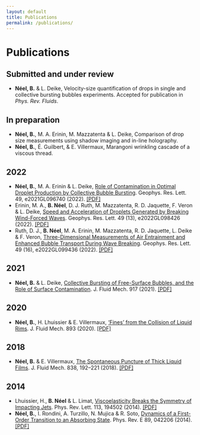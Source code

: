 ```yaml
---
layout: default
title: Publications
permalink: /publications/
---
```



Publications
============

Submitted and under review
--------------------------
* **Néel, B.** & L. Deike, Velocity-size quantification of drops in single and collective bursting bubbles experiments. Accepted for publication in *Phys. Rev. Fluids*.

In preparation
--------------

* **Néel, B.**, M. A. Erinin, M. Mazzatenta & L. Deike, Comparison of drop size measurements using shadow imaging and in-line holography.
* **Néel, B.**, É. Guilbert, & E. Villermaux, Marangoni wrinkling cascade of a viscous thread.

2022
----
* **Néel, B.**, M. A. Erinin & L. Deike, [Role of Contamination in Optimal Droplet Production by Collective Bubble Bursting](https://doi.org/10.1029/2021GL096740). Geophys. Res. Lett. 49, e2021GL096740 (2022). [[PDF]](/papers/Neel2022a.pdf)
* Erinin, M. A., **B. Néel**, D. J. Ruth, M. Mazzatenta, R. D. Jaquette, F. Veron & L. Deike, [Speed and Acceleration of Droplets Generated by Breaking Wind-Forced Waves](https://doi.org/10.1029/2022GL098426). Geophys. Res. Lett. 49 (13), e2022GL098426 (2022). [[PDF]](/papers/Erinin2022.pdf)
* Ruth, D. J., **B. Néel**, M. A. Erinin, M. Mazzatenta, R. D. Jaquette, L. Deike & F. Veron, [Three-Dimensional Measurements of Air Entrainment and Enhanced Bubble Transport During Wave Breaking](https://doi.org/10.1029/2022GL099436). Geophys. Res. Lett. 49 (16), e2022GL099436 (2022). [[PDF]](/papers/Ruth2022.pdf)

2021
----
* **Néel, B.** & L. Deike, [Collective Bursting of Free-Surface Bubbles, and the Role of Surface Contamination](https://doi.org/10.1017/jfm.2021.272). J. Fluid Mech. 917 (2021). [[PDF]](/papers/Neel2021.pdf)

2020
----

* **Néel, B.**, H. Lhuissier & E. Villermaux, [‘Fines’ from the Collision of Liquid Rims](https://doi.org/10.1017/jfm.2020.235). J. Fluid Mech. 893 (2020). [[PDF]](/papers/Neel2020.pdf)


2018
----

* **Néel, B.** & E. Villermaux, [The Spontaneous Puncture of Thick Liquid Films](https://doi.org/10.1017/jfm.2017.877). J. Fluid Mech. 838, 192–221 (2018). [[PDF]](/papers/Neel2018.pdf)


2014
----

* Lhuissier, H., **B. Néel** & L. Limat, [Viscoelasticity Breaks the Symmetry of Impacting Jets](https://doi.org/10.1103/PhysRevLett.113.194502). Phys. Rev. Lett. 113, 194502 (2014). [[PDF]](/papers/Lhuissier2014.pdf)
* **Néel, B.**, I. Rondini, A. Turzillo, N. Mujica & R. Soto, [Dynamics of a First-Order Transition to an Absorbing State](https://doi.org/10.1103/PhysRevE.89.042206). Phys. Rev. E 89, 042206 (2014). [[PDF]](/papers/Neel2014.pdf)
